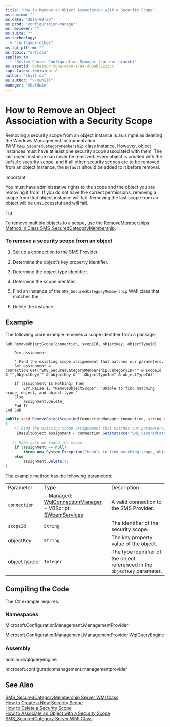 ```yaml
---
title: "How to Remove an Object Association with a Security Scope"
ms.custom: ""
ms.date: "2016-09-20"
ms.prod: "configuration-manager"
ms.reviewer: ""
ms.suite: ""
ms.technology: 
  - "configmgr-other"
ms.tgt_pltfrm: ""
ms.topic: "article"
applies_to: 
  - "System Center Configuration Manager (current branch)"
ms.assetid: b6be1a0c-58ba-4949-a78a-d09ab322293c
caps.latest.revision: 8
author: "shill-ms"
ms.author: "v-suhill"
manager: "mbaldwin"
---
```

# How to Remove an Object Association with a Security Scope
Removing a security scope from an object instance is as simple as deleting the Windows Management Instrumentation (WMI)`SMS_SecuredCategoryMembership` class instance. However, object instances must have at least one security scope associated with them. The last object instance can never be removed. Every object is created with the `Default` security scope, and if all other security scopes are to be removed from an object instance, the `Default` should be added to it before removal.  
  
> [!IMPORTANT]
>  You must have administrative rights to the scope and the object you are removing it from. If you do not have the correct permissions, removing a scope from that object instance will fail. Removing the last scope from an object will be unsuccessful and will fail.  
  
> [!TIP]
>  To remove multiple objects to a scope, use the [RemoveMemberships Method in Class SMS_SecuredCategoryMembership](../../../../develop/reference/core/servers/configure/removememberships-method-in-class-sms_securedcategorymembership.md).  
  
### To remove a security scope from an object  
  
1.  Set up a connection to the SMS Provider.  
  
2.  Determine the object’s key property identifier.  
  
3.  Determine the object type identifier.  
  
4.  Determine the scope identifier.  
  
5.  Find an instance of the `SMS_SecuredCategoryMembership` WMI class that matches the .  
  
6.  Delete the instance.  
  
## Example  
 The following code example removes a scope identifier from a package:  
  
```vbs  
Sub RemoveObjectScope(connection, scopeId, objectKey, objectTypeId)  
  
    Dim assignment  
  
    ' Find the existing scope assignement that matches our parameters.  
    Set assignment = connection.Get("SMS_SecuredCategoryMembership.CategoryID='" & scopeId & "',ObjectKey='" & objectKey & "',ObjectTypeId=" & objectTypeId)  
  
    If (assignment Is Nothing) Then  
        Err.Raise 1, "RemoveObjectScope", "Unable to find matching scope, object, and object type."  
    Else  
        assignment.Delete_  
    End If  
End Sub  
```  
  
```c#  
public void RemoveObjectScope(WqlConnectionManager connection, string scopeId, string objectKey, int objectTypeId)  
{  
    // Find the existing scope assignement that matches our parameters.  
     IResultObject assignment = connection.GetInstance("SMS_SecuredCategoryMembership.CategoryID='" + scopeId + "',ObjectKey='" + objectKey + "',ObjectTypeID=" + objectTypeId.ToString());  
  
   // Make sure we found the scope.  
    if (assignment == null)  
        throw new System.Exception("Unable to find matching scope, object, and object type.");  
    else  
        assignment.Delete();  
}  
```  
  
 The example method has the following parameters:  
  
||||  
|-|-|-|  
|Parameter|Type|Description|  
|`connection`|-   Managed: [WqlConnectionManager](assetId:///WqlConnectionManager?qualifyHint=False&autoUpgrade=True)<br />-   VBScript: [SWbemServices](assetId:///SWbemServices?qualifyHint=False&autoUpgrade=True)|A valid connection to the SMS Provider.|  
|`scopeId`|`String`|The identifier of the security scope.|  
|objectKey|`String`|The key property value of the object.|  
|objectTypeId|`Integer`|The type identifier of the object referenced in the `objectKey` parameter.|  
  
## Compiling the Code  
 The C# example requires:  
  
### Namespaces  
 Microsoft.ConfigurationManagement.ManagementProvider  
  
 Microsoft.ConfigurationManagement.ManagementProvider.WqlQueryEngine  
  
### Assembly  
 adminui.wqlqueryengine  
  
 microsoft.configurationmanagement.managementprovider  
  
## See Also  
 [SMS_SecuredCategoryMembership Server WMI Class](../../../../develop/reference/core/servers/configure/sms_securedcategorymembership-server-wmi-class.md)   
 [How to Create a New Security Scope](../../../../develop/core/servers/configure/how-to-create-a-new-security-scope.md)   
 [How to Delete a Security Scope](../../../../develop/core/servers/configure/how-to-delete-a-security-scope.md)   
 [How to Associate an Object with a Security Scope](../../../../develop/core/servers/configure/how-to-associate-an-object-with-a-security-scope.md)   
 [SMS_SecuredCategory Server WMI Class](../../../../develop/reference/core/servers/configure/sms_securedcategory-server-wmi-class.md)